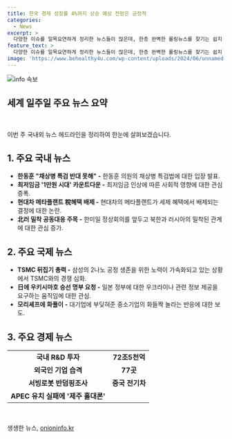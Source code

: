 ```yaml
---
title: 한국 경제 성장률 4%까지 상승 예상 전망은 긍정적
categories:
  - News
excerpt: >
  다양한 이슈를 일목요연하게 정리한 뉴스들이 많은데, 한층 완벽한 롤링뉴스를 찾기는 쉽지 않아. 하지만 걱정하지 마. 우리 함께 몇 가지 주요 뉴스들을 파헤치면서 가장 주목받는 헤드라인을 알아보자. 현재 한미일 정상회의와 한국 경제 정책, 그리고 광주역 빛고을창업스테이션의 공사 중단 등 화제가 되는 다양한 이슈들이 있어. 이러한 정보를 통해 가장 핫하고 주목받는 주요 소식들을 찾아보자.
feature_text: >
  다양한 이슈를 일목요연하게 정리한 뉴스들이 많은데, 한층 완벽한 롤링뉴스를 찾기는 쉽지 않아. 하지만 걱정하지 마. 우리 함께 몇 가지 주요 뉴스들을 파헤치면서 가장 주목받는 헤드라인을 알아보자. 현재 한미일 정상회의와 한국 경제 정책, 그리고 광주역 빛고을창업스테이션의 공사 중단 등 화제가 되는 다양한 이슈들이 있어. 이러한 정보를 통해 가장 핫하고 주목받는 주요 소식들을 찾아보자.
image: 'https://www.behealthy4u.com/wp-content/uploads/2024/06/unnamed-file.png'
---
```


<p><img src="https://www.behealthy4u.com/wp-content/uploads/2024/06/unnamed-file.png" alt="info 속보" /></p>

<h2 data-ke-size="size26">세계 일주일 주요 뉴스 요약</h2>

<p data-ke-size="size16">&nbsp;</p>

<p>이번 주 국내외 뉴스 헤드라인을 정리하여 한눈에 살펴보겠습니다.</p>

<h2 data-ke-size="size24">1. 주요 국내 뉴스</h2>

<ul>
    <li><b>한동훈 "채상병 특검 반대 못해" -</b> 한동훈 의원의 채상병 특검법에 대한 입장 발표.</li>
    <li><b>최저임금 '1만원 시대' 카운트다운 -</b> 최저임금 인상에 따른 사회적 영향에 대한 관심 증폭.</li>
    <li><b>현대차 메타플랜트 稅혜택 배제 -</b> 현대차의 메타플랜트가 세제 혜택에서 배제되는 결정에 대한 논란.</li>
    <li><b>北러 밀착 공동대응 주목 -</b> 한미일 정상회의를 앞두고 북한과 러시아의 밀착된 관계에 대한 관심 증가.</li>
</ul>

<h2 data-ke-size="size24">2. 주요 국제 뉴스</h2>

<ul>
    <li><b>TSMC 뒤집기 총력 -</b> 삼성의 2나노 공정 생존을 위한 노력이 가속화되고 있는 상황에서 TSMC와의 경쟁 심화.</li>
    <li><b>日에 우키시마호 승선 명부 요청 -</b> 일본 정부에 대한 우크라이나 관련 정보 제공을 요구하는 움직임에 대한 관심.</li>
    <li><b>모리셰프에 화풀이 -</b> 대기업에 부딪혀준 중소기업의 화들짝 놀라는 반응에 대한 보도.</li>
</ul>

<h2 data-ke-size="size24">3. 주요 경제 뉴스</h2>

<table>
    <tr>
        <td style="text-align: center; height: 17px;"><b>국내 R&D 투자</b></td>
        <td style="text-align: center; height: 17px;"><b>72조5천억</b></td>
    </tr>
    <tr>
        <td style="text-align: center; height: 17px;"><b>외국인 기업 습격</b></td>
        <td style="text-align: center; height: 17px;"><b>77곳</b></td>
    </tr>
    <tr>
        <td style="text-align: center; height: 17px;"><b>서빙로봇 반덤핑조사</b></td>
        <td style="text-align: center; height: 17px;"><b>중국 전기차</b></td>
    </tr>
    <tr>
        <td style="text-align: center; height: 17px;"><b>APEC 유치 실패에 '제주 홀대론'</b></td>
    </tr>
</table>

<p data-ke-size="size16">&nbsp;</p>
생생한 뉴스, <a href="https://onioninfo.kr" rel="dofollow">onioninfo.kr</a>



